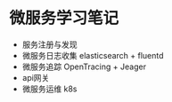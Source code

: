 
# 微服务学习笔记

- 服务注册与发现
- 微服务日志收集 elasticsearch + fluentd
- 微服务追踪 OpenTracing + Jeager
- api网关
- 微服务运维 k8s